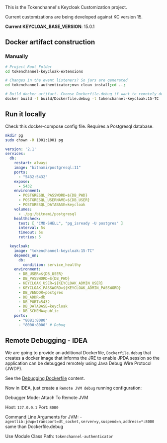 This is the Tokenchannel's Keycloak Customization project.

Current customizations are being developed against KC version 15.

**Current KEYCLOAK_BASE_VERSION**: 15.0.1

## Docker artifact construction

### Manually
```bash
# Project Root Folder
cd tokenchannel-keycloak-extensions

# Changes in the event listeners? So jars are generated
cd tokenchannel-authenticator;mvn clean install;cd ..;

# Build docker artifact. Choose Dockerfile.debug if want to remotely debug the code
docker build -f build/Dockerfile.debug -t tokenchannel-keycloak:15-TC . --build-arg KEYCLOAK_BASE_VERSION=15.0.2
```

## Run it locally

Check this docker-compose config file. Requires a Postgresql database.

```bash
mkdir pg
sudo chown -R 1001:1001 pg
```

```yaml
version: '2.1'
services:
  db:
    restart: always
    image: "bitnami/postgresql:11"
    ports:
      - "5432:5432"
    expose:
      - 5432
    environment:
      - POSTGRESQL_PASSWORD=${DB_PWD}
      - POSTGRESQL_USERNAME=${DB_USER}
      - POSTGRESQL_DATABASE=keycloak
    volumes:
      - ./pg:/bitnami/postgresql
    healthcheck:
      test: [ "CMD-SHELL", "pg_isready -U postgres" ]
      interval: 5s
      timeout: 5s
      retries: 5

  keycloak:
    image: "tokenchannel-keycloak:15-TC"
    depends_on:
      db:
        condition: service_healthy
    environment:
      - DB_USER=${DB_USER}
      - DB_PASSWORD=${DB_PWD}
      - KEYCLOAK_USER=${KEYCLOAK_ADMIN_USER}
      - KEYCLOAK_PASSWORD=${KEYCLOAK_ADMIN_PASSWORD}
      - DB_VENDOR=postgres
      - DB_ADDR=db
      - DB_PORT=5432
      - DB_DATABASE=keycloak
      - DB_SCHEMA=public
    ports:
      - "8081:8080"
      - "8000:8000" # Debug
```

## Remote Debugging -  IDEA

We are going to provide an additional Dockerfile, `Dockerfile.debug` that creates a docker image that informs the JRE to
enable JPDA session so the application can be debugged remotely using Java Debug Wire Protocol (JWDP).

See the [Debugging Dockerfile](build/Dockerfile.debug) content.

Now in IDEA, just create a `Remote JVM debug` running configuration:

Debugger Mode: Attach To Remote JVM

Host: `127.0.0.1`   Port: `8000`

Command Line Arguments for JVM: `-agentlib:jdwp=transport=dt_socket,server=y,suspend=n,address=*:8000` same than Dockerfile.debug

Use Module Class Path: `tokenchannel-authenticator`
